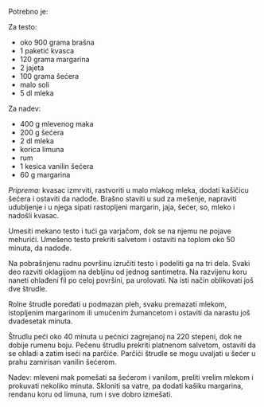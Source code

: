 
Potrebno je:

Za testo:
* oko 900 grama brašna
* 1 paketić kvasca
* 120 grama margarina
* 2 jajeta
* 100 grama šećera
* malo soli
* 5 dl mleka

Za nadev:
* 400 g mlevenog maka
* 200 g šećera
* 2 dl mleka
* korica limuna
* rum
* 1 kesica vanilin šećera
* 60 g margarina

*Priprema:* kvasac izmrviti, rastvoriti u malo mlakog mleka, dodati kašičicu šećera i ostaviti da nadođe. Brašno staviti u sud za mešenje, napraviti udubljenje i u njega sipati rastopljeni margarin, jaja, šećer, so, mleko i nadošli kvasac. 

Umesiti mekano testo i tući ga varjačom,  dok se na njemu ne pojave mehurići. Umešeno testo prekriti salvetom i ostaviti na toplom oko 50 minuta,  da nadođe.

Na pobrašnjenu radnu površinu izručiti testo i podeliti ga na tri dela. Svaki deo razviti oklagijom na debljinu od jednog  santimetra. Na razvijenu koru naneti ohlađeni fil po celoj površini, pa urolovati. Na isti način oblikovati još dve štrudle.

Rolne štrudle poređati u podmazan pleh, svaku premazati mlekom, istopljenim margarinom  ili umućenim žumancetom i ostaviti da narastu još dvadesetak minuta.

Štrudlu peći oko 40 minuta u pećnici zagrejanoj na 220 stepeni, dok ne dobije rumenu boju.
Pečenu štrudlu prekriti platnenom salvetom, ostaviti da se ohladi a zatim iseći na parčiće. Parčići štrudle se mogu uvaljati u šećer u prahu zamirisan vanilin šećerom.

Nadev: mleveni mak pomešati sa šećerom i vanilom, preliti vrelim mlekom i  prokuvati nekoliko minuta. Skloniti sa vatre, pa dodati kašiku margarina,  rendanu koru od limuna, rum  i sve dobro izmešati.



